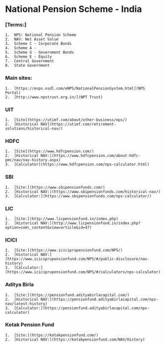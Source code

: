 # National Pension Scheme - India

### [Terms:]
    1.  NPS: National Pension Scheme
    2.  NAV: Net Asset Value
    3.  Scheme C - Corporate Bonds
    4.  Scheme A -
    5.  Scheme G - Government Bonds
    6.  Scheme E - Equity
    7.  Central Government
    8.  State Government

### Main sites:
    1.  [https://enps.nsdl.com/eNPS/NationalPensionSystem.html](NPS Portal)
    2.  [http://www.npstrust.org.in/](NPT Trust)

### UIT
    1.  [Site](https://utimf.com/about/other-business/nps/)
    2.  [Historical NAV](https://utimf.com/retirement-solutions/historical-nav/)

### HDFC
    1.  [Site](https://www.hdfcpension.com/)
    2.  [Historical NAV:](https://www.hdfcpension.com/about-hdfc-pmc/nav/nav-history.aspx)
    3.  [Calculator](https://www.hdfcpension.com/nps-calculator.html)

### SBI
    1.  [Site:](https://www.sbipensionfunds.com/)
    2.  [Historical NAV:](https://www.sbipensionfunds.com/historical-nav/)
    3.  [Calculator:](https://www.sbipensionfunds.com/nps-calculator/)

### LIC
    1.  [Site:](http://www.licpensionfund.in/index.php)
    2.  [Historical NAV:](http://www.licpensionfund.in/index.php?option=com\_content&view=article&id=47)
###  ICICI
    1.  [Site:](https://www.iciciprupensionfund.com/NPS/)
    2.  [Historical NAV:](https://www.iciciprupensionfund.com/NPS/#/public-disclosure/nav-history)
    3.  [Calculator:](https://www.iciciprupensionfund.com/NPS/#/calculators/nps-calculator)
###  Aditya Birla
    1.  [Site:](https://pensionfund.adityabirlacapital.com/)
    2.  [Historical NAV:](https://pensionfund.adityabirlacapital.com/nps-nav/latest-history)
    3.  [Calculator:](https://pensionfund.adityabirlacapital.com/nps-calculator)
###  Kotak Pension Fund
    1.  [Site:](https://kotakpensionfund.com/)
    2.  [Historical NAV:](https://kotakpensionfund.com/NAV/History)
